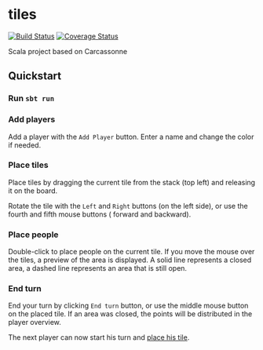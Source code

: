 # tiles

[![Build Status](https://travis-ci.com/sv-tiles/tiles.svg?branch=main)](https://travis-ci.com/sv-tiles/tiles)
[![Coverage Status](https://coveralls.io/repos/github/sv-tiles/tiles/badge.svg?branch=main)](https://coveralls.io/github/sv-tiles/tiles?branch=main)

Scala project based on Carcassonne

## Quickstart

### Run `sbt run`

### Add players

Add a player with the `Add Player` button. Enter a name and change the color if needed.

### Place tiles

Place tiles by dragging the current tile from the stack (top left) and releasing it on the board.

Rotate the tile with the `Left` and `Right` buttons (on the left side), or use the fourth and fifth mouse buttons (
forward and backward).

### Place people

Double-click to place people on the current tile. If you move the mouse over the tiles, a preview of the area is
displayed. A solid line represents a closed area, a dashed line represents an area that is still open.

### End turn

End your turn by clicking `End turn` button, or use the middle mouse button on the placed tile. If an area was closed,
the points will be distributed in the player overview.

The next player can now start his turn and [place his tile](#place-tiles).
